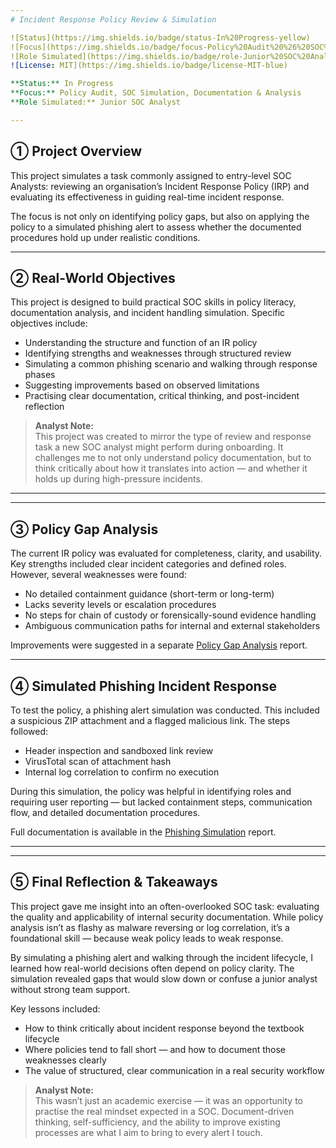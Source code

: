 ```yaml
---
# Incident Response Policy Review & Simulation

![Status](https://img.shields.io/badge/status-In%20Progress-yellow)
![Focus](https://img.shields.io/badge/focus-Policy%20Audit%20%26%20SOC%20Simulation-blueviolet)
![Role Simulated](https://img.shields.io/badge/role-Junior%20SOC%20Analyst-lightgrey)
![License: MIT](https://img.shields.io/badge/license-MIT-blue)

**Status:** In Progress  
**Focus:** Policy Audit, SOC Simulation, Documentation & Analysis  
**Role Simulated:** Junior SOC Analyst

---
```


## ➀ Project Overview

This project simulates a task commonly assigned to entry-level SOC Analysts: reviewing an organisation’s Incident Response Policy (IRP) and evaluating its effectiveness in guiding real-time incident response.

The focus is not only on identifying policy gaps, but also on applying the policy to a simulated phishing alert to assess whether the documented procedures hold up under realistic conditions.

---

## ➁ Real-World Objectives

This project is designed to build practical SOC skills in policy literacy, documentation analysis, and incident handling simulation. Specific objectives include:

- Understanding the structure and function of an IR policy
- Identifying strengths and weaknesses through structured review
- Simulating a common phishing scenario and walking through response phases
- Suggesting improvements based on observed limitations
- Practising clear documentation, critical thinking, and post-incident reflection

> **Analyst Note:**  
> This project was created to mirror the type of review and response task a new SOC analyst might perform during onboarding. It challenges me to not only understand policy documentation, but to think critically about how it translates into action — and whether it holds up during high-pressure incidents.

--- 

---

## ➂ Policy Gap Analysis

The current IR policy was evaluated for completeness, clarity, and usability. Key strengths included clear incident categories and defined roles. However, several weaknesses were found:

- No detailed containment guidance (short-term or long-term)
- Lacks severity levels or escalation procedures
- No steps for chain of custody or forensically-sound evidence handling
- Ambiguous communication paths for internal and external stakeholders

Improvements were suggested in a separate [Policy Gap Analysis](analysis/policy_gap_analysis.md) report.

---

## ➃ Simulated Phishing Incident Response

To test the policy, a phishing alert simulation was conducted. This included a suspicious ZIP attachment and a flagged malicious link. The steps followed:

- Header inspection and sandboxed link review
- VirusTotal scan of attachment hash
- Internal log correlation to confirm no execution

During this simulation, the policy was helpful in identifying roles and requiring user reporting — but lacked containment steps, communication flow, and detailed documentation procedures.

Full documentation is available in the [Phishing Simulation](simulation/phishing_alert_simulation.md) report.

---

---

## ➄ Final Reflection & Takeaways

This project gave me insight into an often-overlooked SOC task: evaluating the quality and applicability of internal security documentation. While policy analysis isn’t as flashy as malware reversing or log correlation, it’s a foundational skill — because weak policy leads to weak response.

By simulating a phishing alert and walking through the incident lifecycle, I learned how real-world decisions often depend on policy clarity. The simulation revealed gaps that would slow down or confuse a junior analyst without strong team support.

Key lessons included:

- How to think critically about incident response beyond the textbook lifecycle
- Where policies tend to fall short — and how to document those weaknesses clearly
- The value of structured, clear communication in a real security workflow

> **Analyst Note:**  
> This wasn’t just an academic exercise — it was an opportunity to practise the real mindset expected in a SOC. Document-driven thinking, self-sufficiency, and the ability to improve existing processes are what I aim to bring to every alert I touch.
